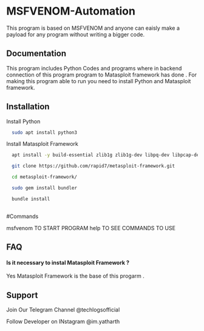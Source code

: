 
# MSFVENOM-Automation

This program is based on MSFVENOM and anyone can eaisly make a payload for any program without writing a bigger code.



## Documentation


This program includes Python Codes and programs where in backend connection of this program program to Matasploit framework has done .
For making this program able to run you need to install Python and Matasploit framework. 

## Installation

Install Python 

```bash
  sudo apt install python3

```

Install Matasploit Framework 

```bash
  apt install -y build-essential zlib1g zlib1g-dev libpq-dev libpcap-dev libsqlite3-dev ruby ruby-dev

  git clone https://github.com/rapid7/metasploit-framework.git

  cd metasploit-framework/

  sudo gem install bundler

  bundle install
  
```

#Commands

msfvenom   TO START PROGRAM
help       TO SEE COMMANDS TO USE
    
## FAQ

#### Is it necessary to instal Matasploit Framework ?

Yes Matasploit Framework is the base of this progarm .

  
## Support

Join Our Telegram Channel @techlogsofficial

Follow Developer on INstagram @im.yatharth






  
